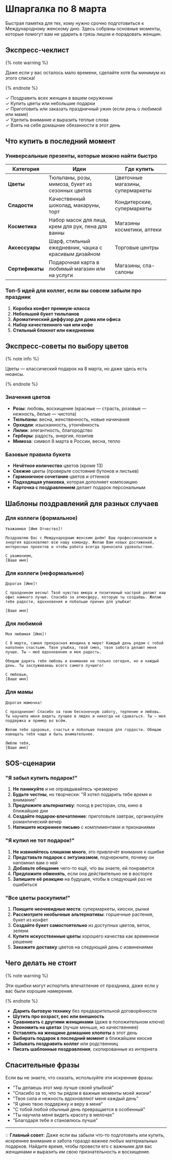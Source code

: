 # Шпаргалка по 8 марта

Быстрая памятка для тех, кому нужно срочно подготовиться к Международному женскому дню. Здесь собраны основные моменты, которые помогут вам не ударить в грязь лицом и порадовать женщин.

## Экспресс-чеклист

{% note warning %}

Даже если у вас осталось мало времени, сделайте хотя бы минимум из этого списка!

{% endnote %}

✓ Поздравить всех женщин в вашем окружении  
✓ Купить цветы или небольшие подарки  
✓ Приготовить или заказать праздничный ужин (если речь о любимой или маме)  
✓ Уделить внимание и выразить теплые слова  
✓ Взять на себя домашние обязанности в этот день  

## Что купить в последний момент

### Универсальные презенты, которые можно найти быстро

| Категория | Идеи | Где купить |
|-----------|------|------------|
| **Цветы** | Тюльпаны, розы, мимоза, букет из сезонных цветов | Цветочные магазины, супермаркеты |
| **Сладости** | Качественный шоколад, макаруны, торт | Кондитерские, супермаркеты |
| **Косметика** | Набор масок для лица, крем для рук, пена для ванны | Магазины косметики, аптеки |
| **Аксессуары** | Шарф, стильный ежедневник, чашка с красивым дизайном | Торговые центры |
| **Сертификаты** | Подарочная карта в любимый магазин или на услуги | Магазины, спа-салоны |

### Топ-5 идей для коллег, если вы совсем забыли про праздник

1. **Коробка конфет премиум-класса**
2. **Небольшой букет тюльпанов**
3. **Ароматический диффузор для дома или офиса**
4. **Набор качественного чая или кофе**
5. **Стильный блокнот или ежедневник**

## Экспресс-советы по выбору цветов

{% note info %}

Цветы — классический подарок на 8 марта, но даже здесь есть нюансы.

{% endnote %}

### Значения цветов

- **Розы**: любовь, восхищение (красные — страсть, розовые — нежность, белые — чистота)
- **Тюльпаны**: весна, женственность, новые начинания
- **Орхидеи**: изысканность, утончённость
- **Лилии**: элегантность, благородство
- **Герберы**: радость, энергия, позитив
- **Мимоза**: символ 8 марта в России, весна, тепло

### Базовые правила букета

- **Нечётное количество** цветов (кроме 13)
- **Свежие** цветы (проверьте состояние бутонов и листьев)
- **Гармоничное сочетание** цветов и оттенков
- **Подходящая упаковка**, которая дополняет композицию
- **Карточка с поздравлением** делает подарок персональным

## Шаблоны поздравлений для разных случаев

### Для коллеги (формальное)

```
Уважаемая [Имя Отчество]!

Поздравляю Вас с Международным женским днём! Ваш профессионализм и энергия вдохновляют всю нашу команду. Желаю Вам новых достижений, интересных проектов и чтобы работа всегда приносила удовольствие.

С уважением,
[Ваше имя]
```

### Для коллеги (неформальное)

```
Дорогая [Имя]!

С праздником весны! Твоё чувство юмора и позитивный настрой делают наш офис намного лучше. Спасибо за атмосферу, которую ты создаёшь. Желаю тебе радости, вдохновения и побольше причин для улыбки!

[Ваше имя]
```

### Для любимой

```
Моя любимая [Имя]!

С 8 марта, самая прекрасная женщина в мире! Каждый день рядом с тобой наполнен счастьем. Твоя улыбка, твой смех, твоя забота делают меня лучше. Ты — моё вдохновение и моя радость.

Обещаю дарить тебе любовь и внимание не только сегодня, но и каждый день. Ты заслуживаешь всего самого лучшего!

С любовью,
[Ваше имя]
```

### Для мамы

```
Дорогая мамочка!

С праздником! Спасибо за твою бесконечную заботу, терпение и любовь. Ты научила меня видеть лучшее в людях и никогда не сдаваться. Ты — моя поддержка и пример во всём.

Желаю тебе здоровья, счастья и побольше поводов для гордости. Обещаю навещать тебя чаще и быть внимательнее.

Люблю тебя,
[Ваше имя]
```

## SOS-сценарии

### "Я забыл купить подарок!"

1. **Не паникуйте** и не оправдывайтесь чрезмерно
2. **Будьте честны**, но творчески: "Я хотел подарить тебе время и внимание"
3. **Предложите альтернативу**: поход в ресторан, спа, кино в ближайшие дни
4. **Создайте подарок-впечатление**: приготовьте завтрак, организуйте романтический вечер
5. **Напишите искреннее письмо** с комплиментами и признаниями

### "Я купил не тот подарок!"

1. **Не извиняйтесь слишком много**, это привлечёт внимание к ошибке
2. **Представьте подарок с энтузиазмом**, подчеркните, почему он напомнил вам о ней
3. **Добавьте обещание** чего-то ещё, что вы знаете, ей понравится
4. **Предложите обменять**, если она действительно не в восторге
5. **Запишите её реакцию** на будущее, чтобы в следующий раз не ошибиться

### "Все цветы раскупили!"

1. **Поищите неочевидные места**: супермаркеты, киоски, рынки
2. **Рассмотрите необычные альтернативы**: горшечные растения, букет из конфет
3. **Создайте букет самостоятельно** из доступных цветов, веток, зелени
4. **Купите искусственные цветы** хорошего качества как временное решение
5. **Закажите доставку** цветов на следующий день с извинениями

## Чего делать не стоит

{% note warning %}

Эти ошибки могут испортить впечатление от праздника, даже если у вас были хорошие намерения.

{% endnote %}

- **Дарить бытовую технику** без предварительной договорённости
- **Шутить про возраст, вес или внешность**
- **Сравнивать с другими женщинами** (даже в положительном ключе)
- **Экономить на цветах** (лучше меньше, но качественнее)
- **Оставлять на женщине домашние хлопоты** в этот день
- **Выбирать подарок в последний момент** в ближайшем киоске
- **Забывать поздравить коллег** или родственниц
- **Писать шаблонные поздравления**, скопированные из интернета

## Спасительные фразы

Если вы не знаете, что сказать, используйте эти искренние фразы:

- "Ты делаешь этот мир лучше своей улыбкой"
- "Спасибо за то, что ты рядом в важные моменты моей жизни"
- "Твоя сила и нежность вдохновляют меня каждый день"
- "Я ценю твою поддержку и веру в меня"
- "С тобой любой обычный день превращается в особенный"
- "Ты научила меня видеть красоту в мелочах"
- "Благодаря тебе я становлюсь лучше"

---

💡 **Главный совет**: Даже если вы забыли что-то подготовить или купить, искреннее внимание и забота гораздо важнее любых материальных подарков. Найдите время, чтобы провести его с важными для вас женщинами и выразить им свою признательность и восхищение. 